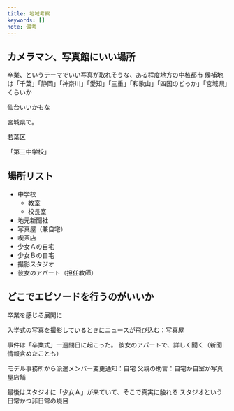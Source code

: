 ```yaml
---
title: 地域考察
keywords: []
note: 備考
---
```


## カメラマン、写真館にいい場所

卒業、というテーマでいい写真が取れそうな、ある程度地方の中核都市
候補地は「千葉」「静岡」「神奈川」「愛知」「三重」「和歌山」「四国のどっか」「宮城県」くらいか

仙台いいかもな

宮城県で。

若葉区

「第三中学校」

## 場所リスト

* 中学校
    - 教室
    - 校長室
* 地元新聞社
* 写真屋（兼自宅）
* 喫茶店
* 少女Ａの自宅
* 少女Ｂの自宅
* 撮影スタジオ
* 彼女のアパート（担任教師）

## どこでエピソードを行うのがいいか

卒業を感じる展開に

入学式の写真を撮影しているときにニュースが飛び込む：写真屋

事件は「卒業式」一週間日に起こった。
彼女のアパートで、詳しく聞く（新聞情報含めたことも）

モデル事務所から派遣メンバー変更通知：自宅
父親の助言：自宅か自室か写真屋店舗



最後はスタジオに「少女Ａ」が来ていて、そこで真実に触れる
スタジオという日常かつ非日常の境目

